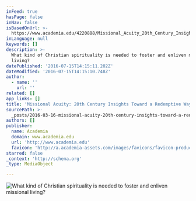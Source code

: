 ```yaml
---
inFeed: true
hasPage: false
inNav: false
isBasedOnUrl: >-
  https://www.academia.edu/4220888/Missional_Acuity_20th_Century_Insights_Toward_a_Redemptive_Way_of_Seeing
inLanguage: null
keywords: []
description: >-
  What kind of Christian spirituality is needed to foster and enliven missional
  living?
datePublished: '2016-07-15T14:15:11.202Z'
dateModified: '2016-07-15T14:15:10.748Z'
author:
  - name: ''
    url: ''
related: []
app_links: []
title: 'Missional Acuity: 20th Century Insights Toward a Redemptive Way of Seeing'
sourcePath: >-
  _posts/2016-03-16-missional-acuity-20th-century-insights-toward-a-redemptive.md
authors: []
publisher:
  name: Academia
  domain: www.academia.edu
  url: 'http://www.academia.edu'
  favicon: 'http://a.academia-assets.com/images/favicons/favicon-production.ico'
starred: false
_context: 'http://schema.org'
_type: MediaObject

---
```

![What kind of Christian spirituality is needed to foster and enliven missional living?](https://s3-us-west-2.amazonaws.com/the-grid-img/p/84f1cc553a7576d15872a11f7d6e469df1b6562e.png)